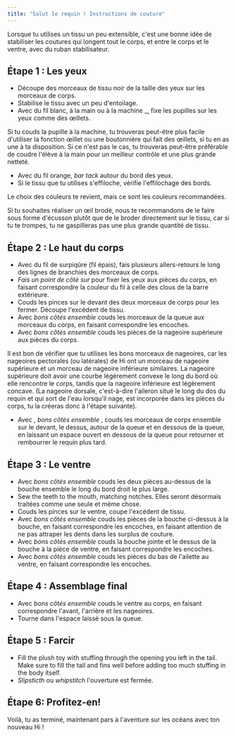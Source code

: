 ```yaml
---
title: "Salut le requin ! Instructions de couture"
---
```


<Tip>

Lorsque tu utilises un tissu un peu extensible, c'est une bonne idée de stabiliser les coutures qui longent tout le corps, et entre le corps et le ventre, avec du ruban stabilisateur.

</Tip>

## Étape 1 : Les yeux

- Découpe des morceaux de tissu noir de la taille des yeux sur les morceaux de corps.
- Stabilise le tissu avec un peu d'entoilage.
- </em> Avec du fil blanc, à la main ou à la machine _, fixe les pupilles sur les yeux comme des œillets.</li> </ul>

<Tip>

Si tu couds la pupille à la machine, tu trouveras peut-être plus facile d'utiliser la fonction œillet ou une boutonnière qui fait des œillets, si tu en as une à ta disposition. Si ce n'est pas le cas, tu trouveras peut-être préférable de coudre l'élève à la main pour un meilleur contrôle et une plus grande netteté.

</Tip>

- Avec du fil orange, _bar tack_ autour du bord des yeux.
- Si le tissu que tu utilises s'effiloche, vérifie l'effilochage des bords.

<Note>

Le choix des couleurs te revient, mais ce sont les couleurs recommandées.

Si tu souhaites réaliser un œil brodé, nous te recommandons de le faire sous forme d'écusson plutôt que de le broder directement sur le tissu, car si tu te trompes, tu ne gaspilleras pas une plus grande quantité de tissu.

</Note>

## Étape 2 : Le haut du corps

- Avec du fil de surpiqûre (fil épais), fais plusieurs allers-retours le long des lignes de branchies des morceaux de corps.
- _Fais un point de côté sur_ pour fixer les yeux aux pièces du corps, en faisant correspondre la couleur du fil à celle des clous de la barre extérieure.
- Couds les pinces sur le devant des deux morceaux de corps pour les fermer. Découpe l'excédent de tissu.
- Avec _bons côtés ensemble_ couds les morceaux de la queue aux morceaux du corps, en faisant correspondre les encoches.
- Avec _bons côtés ensemble_ couds les pièces de la nageoire supérieure aux pièces du corps.

<Tip>

Il est bon de vérifier que tu utilises les bons morceaux de nageoires, car les nageoires pectorales (ou latérales) de Hi ont un morceau de nageoire supérieure et un morceau de nageoire inférieure similaires. La nageoire supérieure doit avoir une courbe légèrement convexe le long du bord où elle rencontre le corps, tandis que la nageoire inférieure est légèrement concave. (La nageoire dorsale, c'est-à-dire l'aileron situé le long du dos du requin et qui sort de l'eau lorsqu'il nage, est incorporée dans les pièces du corps, tu la créeras donc à l'étape suivante).

</Tip>

- Avec _, bons côtés ensemble_ , couds les morceaux de corps ensemble sur le devant, le dessus, autour de la queue et en dessous de la queue, en laissant un espace ouvert en dessous de la queue pour retourner et rembourrer le requin plus tard.

## Étape 3 : Le ventre

- Avec _bons côtés ensemble_ couds les deux pièces au-dessus de la bouche ensemble le long du bord droit le plus large.
- Sew the teeth to the mouth, matching notches. Elles seront désormais traitées comme une seule et même chose.
- Couds les pinces sur le ventre, coupe l'excédent de tissu.
- Avec _bons côtés ensemble_ couds les pièces de la bouche ci-dessus à la bouche, en faisant correspondre les encoches, en faisant attention de ne pas attraper les dents dans les surplus de couture.
- Avec _bons côtés ensemble_ couds la bouche jointe et le dessus de la bouche à la pièce de ventre, en faisant correspondre les encoches.
- Avec _bons côtés ensemble_ couds les pièces du bas de l'ailette au ventre, en faisant correspondre les encoches.

## Étape 4 : Assemblage final

- Avec _bons côtés ensemble_ couds le ventre au corps, en faisant correspondre l'avant, l'arrière et les nageoires.
- Tourne dans l'espace laissé sous la queue.

## Étape 5 : Farcir

- Fill the plush toy with stuffing through the opening you left in the tail. Make sure to fill the tail and fins well before adding too much stuffing in the body itself.
- _Slipsticth_ ou _whipstitch_ l'ouverture est fermée.

## Étape 6: Profitez-en!

Voilà, tu as terminé, maintenant pars à l'aventure sur les océans avec ton nouveau Hi !
